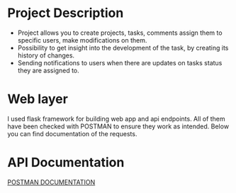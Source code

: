 # Project Description

- Project allows you to create projects, tasks, comments assign them to specific users, make modifications on them. 
- Possibility to get insight into the development of the task, by creating its history
  of changes.
- Sending notifications to users when there are updates on tasks status they are assigned to.
# Web layer
I used flask framework for building web app and api endpoints. All of them have been checked with POSTMAN
to ensure they work as intended. 
Below you can find documentation of the requests.
# API Documentation

<a href="https://documenter.getpostman.com/view/36229565/2sA3e5cTMk" target="_blank">POSTMAN DOCUMENTATION</a><br>

